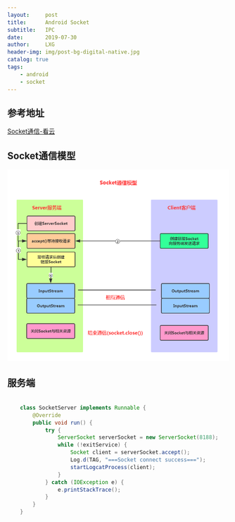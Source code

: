 ```yaml
---
layout:     post
title:      Android Socket
subtitle:   IPC
date:       2019-07-30
author:     LXG
header-img: img/post-bg-digital-native.jpg
catalog: true
tags:
    - android
    - socket
---
```


## 参考地址

[Socket通信-看云](https://www.kancloud.cn/kancloud/android-tutorial/87238)

## Socket通信模型

![socket_model](/images/socket_model.jpg)


## 服务端

```java

    class SocketServer implements Runnable {
        @Override
        public void run() {
            try {
                ServerSocket serverSocket = new ServerSocket(8188);
                while (!exitService) {
                    Socket client = serverSocket.accept();
                    Log.d(TAG, "===Socket connect success===");
                    startLogcatProcess(client);
                }
            } catch (IOException e) {
                e.printStackTrace();
            }
        }
    }

```


